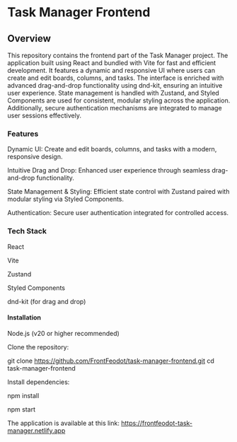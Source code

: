 # Task Manager Frontend

## Overview

This repository contains the frontend part of the Task Manager project. The application built using React and bundled with Vite for fast and efficient development. It features a dynamic and responsive UI where users can create and edit boards, columns, and tasks. The interface is enriched with advanced drag-and-drop functionality using dnd-kit, ensuring an intuitive user experience. State management is handled with Zustand, and Styled Components are used for consistent, modular styling across the application. Additionally, secure authentication mechanisms are integrated to manage user sessions effectively.

### Features

Dynamic UI: Create and edit boards, columns, and tasks with a modern, responsive design.

Intuitive Drag and Drop: Enhanced user experience through seamless drag-and-drop functionality.

State Management & Styling: Efficient state control with Zustand paired with modular styling via Styled Components.

Authentication: Secure user authentication integrated for controlled access.

### Tech Stack

React

Vite

Zustand

Styled Components

dnd-kit (for drag and drop)

#### Installation

Node.js (v20 or higher recommended)

Clone the repository:

git clone https://github.com/FrontFeodot/task-manager-frontend.git
cd task-manager-frontend

Install dependencies:

npm install

npm start

The application is available at this link: https://frontfeodot-task-manager.netlify.app
